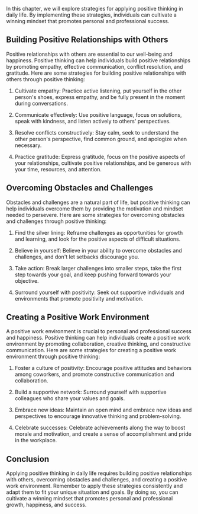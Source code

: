 
In this chapter, we will explore strategies for applying positive thinking in daily life. By implementing these strategies, individuals can cultivate a winning mindset that promotes personal and professional success.

Building Positive Relationships with Others
-------------------------------------------

Positive relationships with others are essential to our well-being and happiness. Positive thinking can help individuals build positive relationships by promoting empathy, effective communication, conflict resolution, and gratitude. Here are some strategies for building positive relationships with others through positive thinking:

1. Cultivate empathy: Practice active listening, put yourself in the other person's shoes, express empathy, and be fully present in the moment during conversations.

2. Communicate effectively: Use positive language, focus on solutions, speak with kindness, and listen actively to others' perspectives.

3. Resolve conflicts constructively: Stay calm, seek to understand the other person's perspective, find common ground, and apologize when necessary.

4. Practice gratitude: Express gratitude, focus on the positive aspects of your relationships, cultivate positive relationships, and be generous with your time, resources, and attention.

Overcoming Obstacles and Challenges
-----------------------------------

Obstacles and challenges are a natural part of life, but positive thinking can help individuals overcome them by providing the motivation and mindset needed to persevere. Here are some strategies for overcoming obstacles and challenges through positive thinking:

1. Find the silver lining: Reframe challenges as opportunities for growth and learning, and look for the positive aspects of difficult situations.

2. Believe in yourself: Believe in your ability to overcome obstacles and challenges, and don't let setbacks discourage you.

3. Take action: Break larger challenges into smaller steps, take the first step towards your goal, and keep pushing forward towards your objective.

4. Surround yourself with positivity: Seek out supportive individuals and environments that promote positivity and motivation.

Creating a Positive Work Environment
------------------------------------

A positive work environment is crucial to personal and professional success and happiness. Positive thinking can help individuals create a positive work environment by promoting collaboration, creative thinking, and constructive communication. Here are some strategies for creating a positive work environment through positive thinking:

1. Foster a culture of positivity: Encourage positive attitudes and behaviors among coworkers, and promote constructive communication and collaboration.

2. Build a supportive network: Surround yourself with supportive colleagues who share your values and goals.

3. Embrace new ideas: Maintain an open mind and embrace new ideas and perspectives to encourage innovative thinking and problem-solving.

4. Celebrate successes: Celebrate achievements along the way to boost morale and motivation, and create a sense of accomplishment and pride in the workplace.

Conclusion
----------

Applying positive thinking in daily life requires building positive relationships with others, overcoming obstacles and challenges, and creating a positive work environment. Remember to apply these strategies consistently and adapt them to fit your unique situation and goals. By doing so, you can cultivate a winning mindset that promotes personal and professional growth, happiness, and success.
